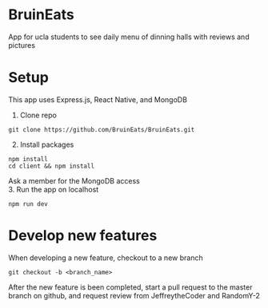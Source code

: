 # BruinEats
App for ucla students to see daily menu of dinning halls with reviews and pictures

# Setup
This app uses Express.js, React Native, and MongoDB
1. Clone repo
```
git clone https://github.com/BruinEats/BruinEats.git
```
2. Install packages
```
npm install
cd client && npm install
```
Ask a member for the MongoDB access
<br>
3. Run the app on localhost
```
npm run dev
```

# Develop new features
When developing a new feature, checkout to a new branch
```
git checkout -b <branch_name>
```
After the new feature is been completed, start a pull request to the master branch on github, and request review from JeffreytheCoder and RandomY-2 

